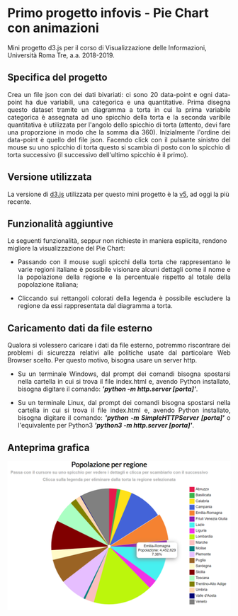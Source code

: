 # Primo progetto infovis - Pie Chart con animazioni
Mini progetto d3.js per il corso di Visualizzazione delle Informazioni, Università Roma Tre, a.a. 2018-2019.

## Specifica del progetto
<p align="justify">
Crea un file json con dei dati bivariati: ci sono 20 data-point e ogni data-point ha due variabili, una categorica e una quantitative. Prima disegna questo dataset tramite un diagramma a torta in cui la prima variabile categorica è assegnata ad uno spicchio della torta e la
seconda varibile quantitativa è utilizzata per l'angolo dello spicchio di torta (attento, devi fare una proporzione in modo che la somma dia 360). Inizialmente l'ordine dei data-point è quello del file json. Facendo click con il pulsante sinistro del mouse su uno spicchio di
torta questo si scambia di posto con lo spicchio di torta successivo (il successivo dell'ultimo spicchio è il primo).
</p>

## Versione utilizzata
La versione di [d3.js](https://github.com/d3/d3) utilizzata per questo mini progetto è la [v5](https://github.com/d3/d3/blob/master/CHANGES.md), ad oggi la più recente.

## Funzionalità aggiuntive
Le seguenti funzionalità, seppur non richieste in maniera esplicita, rendono migliore la visualizzazione del Pie Chart:
- <p align="justify"> Passando con il mouse sugli spicchi della torta che rappresentano le varie regioni italiane è possibile visionare alcuni dettagli come il nome e la popolazione della regione e la percentuale rispetto al totale della popolazione italiana; </p>
- <p align="justify"> Cliccando sui rettangoli colorati della legenda è possibile escludere la regione da essi rappresentata dal diagramma a torta. </p>

## Caricamento dati da file esterno
<p align="justify"> Qualora si volessero caricare i dati da file esterno, potremmo riscontrare dei problemi di sicurezza relativi alle politiche usate dal particolare Web Browser scelto. Per questo motivo, bisogna usare un server http.
<ul>
<li> <p align="justify">Su un terminale Windows, dal prompt dei comandi bisogna spostarsi nella cartella in cui si trova il file index.html e, avendo Python installato, bisogna digitare il comando: <i><b>'python -m http.server [porta]'</b></i>. </li> </p>
<li> <p align="justify">Su un terminale Linux, dal prompt dei comandi bisogna spostarsi nella cartella in cui si trova il file index.html e, avendo Python installato, bisogna digitare il comando: <i><b>'python -m SimpleHTTPServer [porta]'</b></i> o l'equivalente per Python3 <i><b>'python3 -m http.server [porta]'</b></i>. </li></p>
  </ul>
</p>

## Anteprima grafica
![alt text](anteprima_piechart.PNG "Pie Chart")
